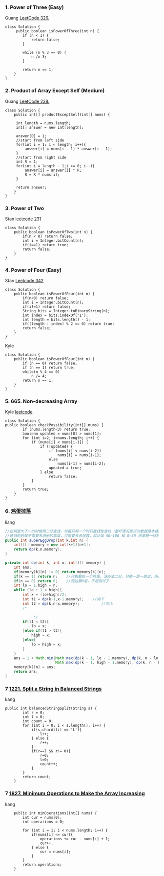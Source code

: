 ### 1. Power of Three (Easy)
Guang [LeetCode 326.](https://leetcode.com/problems/power-of-three/description/)
```
class Solution {
     public boolean isPowerOfThree(int n) {
        if (n < 1) {
            return false;
        }

        while (n % 3 == 0) {
            n /= 3;
        }

        return n == 1;
    }
}

```

### 2.  Product of Array Except Self (Medium)
Guang [LeetCode 238.](https://leetcode.com/problems/product-of-array-except-self/description/)
```
class Solution {
    public int[] productExceptSelf(int[] nums) {
       
     int length = nums.length;
     int[] answer = new int[length]; 
     
     answer[0] = 1; 
     //start from left side    
     for(int i = 1; i < length; i++){
         answer[i] = nums[i - 1] * answer[i - 1];
     }
     //start from right side
     int R = 1;
     for(int i = length - 1;i >= 0; i--){
         answer[i] = answer[i] * R;
         R = R * nums[i];
     }
        
     return answer;
    }
}
```

### 3. Power of Two
Stan [leetcode 231](https://leetcode.com/problems/power-of-two/submissions/)
```
class Solution {
    public boolean isPowerOfTwo(int n) {
        if(n < 0) return false;
        int i = Integer.bitCount(n);
        if(i==1) return true;
        return false;
    }
}
```

### 4. Power of Four (Easy)
Stan [Leetcode 342](https://leetcode.com/problems/power-of-four/)

```
class Solution {
    public boolean isPowerOfFour(int n) {
        if(n<0) return false;
        int i = Integer.bitCount(n);        
        if(i!=1) return false;
        String bits = Integer.toBinaryString(n);
        int index = bits.indexOf('1');
        int length = bits.length() - 1;
        if((length - index) % 2 == 0) return true;
        return false;
    }
}

```

Kyle
```
class Solution {
    public boolean isPowerOfFour(int n) {
        if (n == 0) return false;
        if (n == 1) return true;
        while(n % 4 == 0)
            n /= 4;
        return n == 1;
    }
}
```

### 5. 665. Non-decreasing Array
Kyle
[leetcode](https://leetcode.com/problems/non-decreasing-array/)
```
class Solution {
public boolean checkPossibility(int[] nums) {
        if (nums.length<3) return true;
        boolean updated = nums[0] > nums[1];
        for (int i=2; i<nums.length; i++) {
            if (nums[i] < nums[i-1]) {
                if (!updated) {
                    if (nums[i] < nums[i-2]) 
                        nums[i] = nums[i-1];
                    else 
                        nums[i-1] = nums[i-2];
                    updated = true;
                } else 
                    return false;
            }
        }
        return true;
    }
}
```
### 6. [鸡蛋掉落](https://leetcode-cn.com/problems/super-egg-drop/comments/ "鸡蛋掉落")

liang

```java
//在鸡蛋大于一的时候用二分查找，鸡蛋只剩一个时只能线性查找（最坏情况尝试次数就是本楼层数）
//递归的时候不需要考虑他的高度，只需要考虑层数，就比如 50~100 和 0~50 结果是一样的
public int superEggDrop(int k,int n) {
	int[][] memory = new int[k+1][n+1];
	return dp(k,n,memory);
}

private int dp(int k, int n, int[][] memory) {
	int ans;
	if(memory[k][n] != 0) return memory[k][n];
	if(k == 1) return n;    //只剩最后一个鸡蛋，没办法二分，只能一层一层试，所以在最坏情况下n层都要试一遍
	if(n == 0) return 0;    //到达第0层，不用测试了
	int lo = 1,high = n;
	while (lo + 1 < high){
		int x = (lo+high)/2;
		int t1 = dp(k-1,x-1,memory);    //向下
		int t2 = dp(k,n-x,memory);          //向上
		/*

             */
		if(t1 < t2){
			lo = x;
		}else if(t1 > t2){
			high = x;
		}else{
			lo = high = x;
		}
	}
	ans = 1 + Math.min(Math.max(dp(k - 1, lo - 1,memory), dp(k, n - lo,memory)),
					   Math.max(dp(k - 1, high - 1,memory), dp(k, n - high,memory)));
	memory[k][n] = ans;
	return ans;
}
```

### 7 [1221. Split a String in Balanced Strings](https://leetcode.com/problems/split-a-string-in-balanced-strings)
kang
```
public int balancedStringSplit(String s) {
        int r = 0;
        int l = 0;
        int count = 0;
        for (int i = 0; i < s.length(); i++) {
            if(s.charAt(i) == 'L'){
                l++;
            } else {
                r++;
            }
            if(r==l && r!= 0){
                r=0;
                l=0;
                count++;
            }
        }
        return count;
    }
```

### 7 [1827. Minimum Operations to Make the Array Increasing](https://leetcode.com/problems/minimum-operations-to-make-the-array-increasing/)
kang
```
    public int minOperations(int[] nums) {
        int cur = nums[0];
        int operations = 0;

        for (int i = 1; i < nums.length; i++) {
            if(nums[i] <= cur){
                operations += cur - nums[i] + 1;
                cur++;
            } else {
                cur = nums[i];
            }
        }
        return operations;
    }
```
